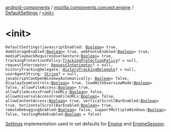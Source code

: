 [android-components](../../index.md) / [mozilla.components.concept.engine](../index.md) / [DefaultSettings](index.md) / [&lt;init&gt;](./-init-.md)

# &lt;init&gt;

`DefaultSettings(javascriptEnabled: `[`Boolean`](https://kotlinlang.org/api/latest/jvm/stdlib/kotlin/-boolean/index.html)` = true, domStorageEnabled: `[`Boolean`](https://kotlinlang.org/api/latest/jvm/stdlib/kotlin/-boolean/index.html)` = true, webFontsEnabled: `[`Boolean`](https://kotlinlang.org/api/latest/jvm/stdlib/kotlin/-boolean/index.html)` = true, mediaPlaybackRequiresUserGesture: `[`Boolean`](https://kotlinlang.org/api/latest/jvm/stdlib/kotlin/-boolean/index.html)` = true, trackingProtectionPolicy: `[`TrackingProtectionPolicy`](../-engine-session/-tracking-protection-policy/index.md)`? = null, requestInterceptor: `[`RequestInterceptor`](../../mozilla.components.concept.engine.request/-request-interceptor/index.md)`? = null, historyTrackingDelegate: `[`HistoryTrackingDelegate`](../../mozilla.components.concept.engine.history/-history-tracking-delegate/index.md)`? = null, userAgentString: `[`String`](https://kotlinlang.org/api/latest/jvm/stdlib/kotlin/-string/index.html)`? = null, javaScriptCanOpenWindowsAutomatically: `[`Boolean`](https://kotlinlang.org/api/latest/jvm/stdlib/kotlin/-boolean/index.html)` = false, displayZoomControls: `[`Boolean`](https://kotlinlang.org/api/latest/jvm/stdlib/kotlin/-boolean/index.html)` = true, loadWithOverviewMode: `[`Boolean`](https://kotlinlang.org/api/latest/jvm/stdlib/kotlin/-boolean/index.html)` = false, allowFileAccess: `[`Boolean`](https://kotlinlang.org/api/latest/jvm/stdlib/kotlin/-boolean/index.html)` = true, allowFileAccessFromFileURLs: `[`Boolean`](https://kotlinlang.org/api/latest/jvm/stdlib/kotlin/-boolean/index.html)` = false, allowUniversalAccessFromFileURLs: `[`Boolean`](https://kotlinlang.org/api/latest/jvm/stdlib/kotlin/-boolean/index.html)` = false, allowContentAccess: `[`Boolean`](https://kotlinlang.org/api/latest/jvm/stdlib/kotlin/-boolean/index.html)` = true, verticalScrollBarEnabled: `[`Boolean`](https://kotlinlang.org/api/latest/jvm/stdlib/kotlin/-boolean/index.html)` = true, horizontalScrollBarEnabled: `[`Boolean`](https://kotlinlang.org/api/latest/jvm/stdlib/kotlin/-boolean/index.html)` = true, remoteDebuggingEnabled: `[`Boolean`](https://kotlinlang.org/api/latest/jvm/stdlib/kotlin/-boolean/index.html)` = false, supportMultipleWindows: `[`Boolean`](https://kotlinlang.org/api/latest/jvm/stdlib/kotlin/-boolean/index.html)` = false, testingModeEnabled: `[`Boolean`](https://kotlinlang.org/api/latest/jvm/stdlib/kotlin/-boolean/index.html)` = false)`

[Settings](../-settings/index.md) implementation used to set defaults for [Engine](../-engine/index.md) and [EngineSession](../-engine-session/index.md).

